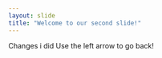 ```yaml
---
layout: slide
title: "Welcome to our second slide!"
---
```

Changes i did
Use the left arrow to go back!
